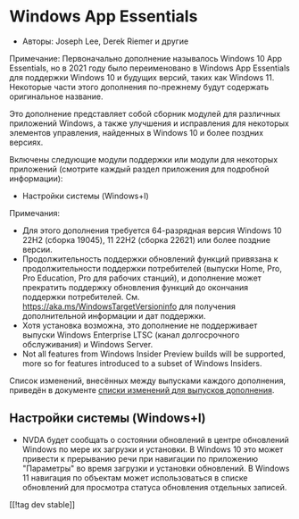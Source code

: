 # Windows App Essentials #

* Авторы: Joseph Lee, Derek Riemer и другие

Примечание: Первоначально дополнение называлось Windows 10 App Essentials,
но в 2021 году было переименовано в Windows App Essentials для поддержки
Windows 10 и будущих версий, таких как Windows 11. Некоторые части этого
дополнения по-прежнему будут содержать оригинальное название.

Это дополнение представляет собой сборник модулей для различных приложений
Windows, а также улучшения и исправления для некоторых элементов управления,
найденных в Windows 10 и более поздних версиях.

Включены следующие модули поддержки или модули для некоторых приложений
(смотрите каждый раздел приложения для подробной информации):

* Настройки системы (Windows+I)

Примечания:

* Для этого дополнения требуется 64-разрядная версия Windows 10 22H2 (сборка
  19045), 11 22H2 (сборка 22621) или более поздние версии.
* Продолжительность поддержки обновлений функций привязана к
  продолжительности поддержки потребителей (выпуски Home, Pro, Pro
  Education, Pro для рабочих станций), и дополнение может прекратить
  поддержку обновления функций до окончания поддержки
  потребителей. См. <https://aka.ms/WindowsTargetVersioninfo> для получения
  дополнительной информации и дат поддержки.
* Хотя установка возможна, это дополнение не поддерживает выпуски Windows
  Enterprise LTSC (канал долгосрочного обслуживания) и Windows Server.
* Not all features from Windows Insider Preview builds will be supported,
  more so for features introduced to a subset of Windows Insiders.

Список изменений, внесённых между выпусками каждого дополнения, приведён в
документе [списки изменений для выпусков дополнения][1].

## Настройки системы (Windows+I)

* NVDA будет сообщать о состоянии обновлений в центре обновлений Windows по
  мере их загрузки и установки. В Windows 10 это может привести к прерыванию
  речи при навигации по приложению "Параметры" во время загрузки и установки
  обновлений. В Windows 11 навигация по объектам может использоваться в
  списке обновлений для просмотра статуса обновления отдельных записей.

[[!tag dev stable]]

[1]: https://github.com/josephsl/wintenapps/wiki/w10changelog
